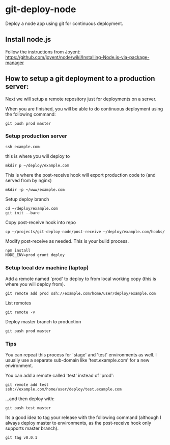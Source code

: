 git-deploy-node
===============

Deploy a node app using git for continuous deployment.

## Install node.js

Follow the instructions from Joyent:
https://github.com/joyent/node/wiki/Installing-Node.js-via-package-manager


## How to setup a git deployment to a production server:

Next we will setup a remote repository just for deployments on a server.

When you are finished, you will be able to do continuous deployment using the following command:

    git push prod master

### Setup production server

	ssh example.com

this is where you will deploy to

	mkdir p ~/deploy/example.com

This is where the post-receive hook will export production code to (and served from by nginx)

	mkdir -p ~/www/example.com

Setup deploy branch

	cd ~/deploy/example.com
	git init --bare

Copy post-receive hook into repo

	cp ~/projects/git-deploy-node/post-receive ~/deploy/example.com/hooks/

Modify post-receive as needed. This is your build process.

	npm install
	NODE_ENV=prod grunt deploy

### Setup local dev machine (laptop)

Add a remote named 'prod' to deploy to from local working copy (this is where you will deploy from).

	git remote add prod ssh://example.com/home/user/deploy/example.com

List remotes

	git remote -v

Deploy master branch to production

	git push prod master

### Tips

You can repeat this process for 'stage' and 'test' environments as well. I usually use a separate sub-domain like 'test.example.com' for a new environment.

You can add a remote called 'test' instead of 'prod':

	git remote add test ssh://example.com/home/user/deploy/test.example.com

...and then deploy with:

    git push test master

Its a good idea to tag your release with the following command (although I always deploy master to environments, as the post-receive hook only supports master branch).

    git tag v0.0.1